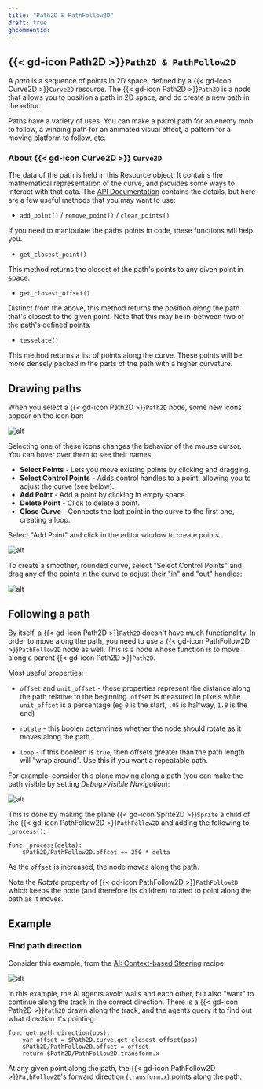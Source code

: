 ```yaml
---
title: "Path2D & PathFollow2D"
draft: true
ghcommentid:
---
```


## {{< gd-icon Path2D >}}`Path2D & PathFollow2D`

A *path* is a sequence of points in 2D space, defined by a {{< gd-icon Curve2D >}}`Curve2D` resource. The {{< gd-icon Path2D >}}`Path2D` is a node that allows you to position a path in 2D space, and do create a new path in the editor.

Paths have a variety of uses. You can make a patrol path for an enemy mob to follow, a winding path for an animated visual effect, a pattern for a moving platform to follow, etc.

### About {{< gd-icon Curve2D >}} `Curve2D`

The data of the path is held in this Resource object. It contains the mathematical representation of the curve, and provides some ways to interact with that data. The [API Documentation](https://docs.godotengine.org/en/stable/classes/class_curve2d.html) contains the details, but here are a few useful methods that you may want to use:

* `add_point()` / `remove_point()` / `clear_points()`

If you need to manipulate the paths points in code, these functions will help you.

* `get_closest_point()`

This method returns the closest of the path's points to any given point in space.

* `get_closest_offset()`

Distinct from the above, this method returns the position *along* the path that's closest to the given point. Note that this may be in-between two of the path's defined points.

* `tesselate()`

This method returns a list of points along the curve. These points will be more densely packed in the parts of the path with a higher curvature.

## Drawing paths

When you select a {{< gd-icon Path2D >}}`Path2D` node, some new icons appear on the icon bar:

![alt](/godot_recipes/img/kyn_path2d_01.png)

Selecting one of these icons changes the behavior of the mouse cursor. You can hover over them to see their names.

* **Select Points** - Lets you move existing points by clicking and dragging.
* **Select Control Points** - Adds control handles to a point, allowing you to adjust the curve (see below).
* **Add Point** - Add a point by clicking in empty space.
* **Delete Point** - Click to delete a point.
* **Close Curve** - Connects the last point in the curve to the first one, creating a loop.

Select "Add Point" and click in the editor window to create points.

![alt](/godot_recipes/img/kyn_path2d_02.png)

To create a smoother, rounded curve, select "Select Control Points" and drag any of the points in the curve to adjust their "in" and "out" handles:

![alt](/godot_recipes/img/kyn_path2d_03.png)

## Following a path

By itself, a {{< gd-icon Path2D >}}`Path2D` doesn't have much functionality. In order to move along the path, you need to use a {{< gd-icon PathFollow2D >}}`PathFollow2D` node as well. This is a node whose function is to move along a parent {{< gd-icon Path2D >}}`Path2D`.

Most useful properties:

* `offset` and `unit_offset` - these properties represent the distance along the path relative to the beginning. `offset` is measured in pixels while `unit_offset` is a percentage (eg `0` is the start, `.05` is halfway, `1.0` is the end)

* `rotate` - this boolen determines whether the node should rotate as it moves along the path.

* `loop` - if this boolean is `true`, then offsets greater than the path length will "wrap around". Use this if you want a repeatable path.

For example, consider this plane moving along a path (you can make the path visible by setting *Debug>Visible Navigation*):

![alt](/godot_recipes/img/kyn_path2d_04.gif)

This is done by making the plane {{< gd-icon Sprite2D >}}`Sprite` a child of the {{< gd-icon PathFollow2D >}}`PathFollow2D` and adding the following to `_process()`:

```gdscript
func _process(delta):
    $Path2D/PathFollow2D.offset += 250 * delta
```

As the `offset` is increased, the node moves along the path.

Note the *Rotate* property of {{< gd-icon PathFollow2D >}}`PathFollow2D` which keeps the node (and therefore its children) rotated to point along the path as it moves.

## Example

### Find path direction

Consider this example, from the [AI: Context-based Steering](/godot_recipes/ai/context_map/) recipe:

![alt](/godot_recipes/img/ai_context_10.gif)

In this example, the AI agents avoid walls and each other, but also "want" to continue along the track in the correct direction. There is a {{< gd-icon Path2D >}}`Path2D` drawn along the track, and the agents query it to find out what direction it's pointing:

```gdscript
func get_path_direction(pos):
    var offset = $Path2D.curve.get_closest_offset(pos)
    $Path2D/PathFollow2D.offset = offset
    return $Path2D/PathFollow2D.transform.x
```

At any given point along the path, the {{< gd-icon PathFollow2D >}}`PathFollow2D`'s forward direction (`transform.x`) points along the path.

<!-- ## Related recipes

- [Interpolated Camera](/godot_recipes/3d/interpolated_camera/)
- [Inputs: Introduction](/godot_recipes/input/input_intro/)
- [KinematicBody: Movement](/godot_recipes/3d/kinematic_body/) -->

<!-- #### Like video?

{{< youtube Lx2d5cgMj5U >}} -->